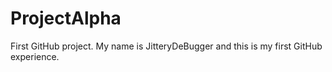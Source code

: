 # ProjectAlpha
First GitHub project.
My name is JitteryDeBugger and this is my first GitHub experience.
